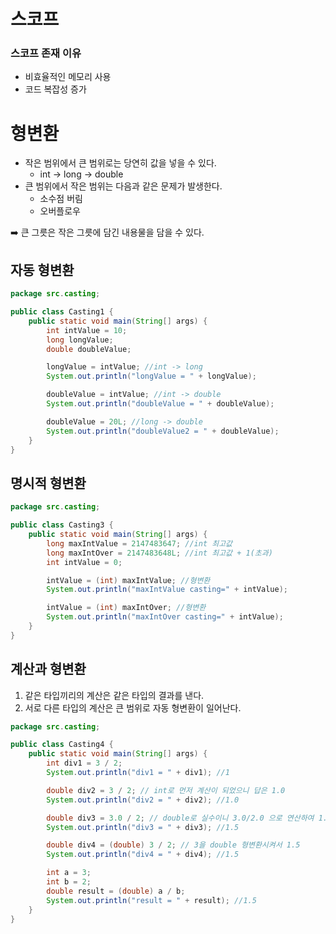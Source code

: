 # 스코프

### 스코프 존재 이유
- 비효율적인 메모리 사용
- 코드 복잡성 증가

# 형변환
- 작은 범위에서 큰 범위로는 당연히 값을 넣을 수 있다.
    - int -> long -> double
- 큰 범위에서 작은 범위는 다음과 같은 문제가 발생한다.
    - 소수점 버림
    - 오버플로우

➡️ 큰 그릇은 작은 그릇에 담긴 내용물을 담을 수 있다.

## 자동 형변환
```java
package src.casting;

public class Casting1 {
    public static void main(String[] args) {
        int intValue = 10;
        long longValue;
        double doubleValue;

        longValue = intValue; //int -> long
        System.out.println("longValue = " + longValue);

        doubleValue = intValue; //int -> double
        System.out.println("doubleValue = " + doubleValue);

        doubleValue = 20L; //long -> double
        System.out.println("doubleValue2 = " + doubleValue);
    }
}
```

## 명시적 형변환
```java
package src.casting;

public class Casting3 {
    public static void main(String[] args) {
        long maxIntValue = 2147483647; //int 최고값
        long maxIntOver = 2147483648L; //int 최고값 + 1(초과)
        int intValue = 0;

        intValue = (int) maxIntValue; //형변환
        System.out.println("maxIntValue casting=" + intValue);

        intValue = (int) maxIntOver; //형변환
        System.out.println("maxIntOver casting=" + intValue);
    }
}
```

## 계산과 형변환
1. 같은 타입끼리의 계산은 같은 타입의 결과를 낸다.
2. 서로 다른 타입의 계산은 큰 범위로 자동 형변환이 일어난다.

```java
package src.casting;

public class Casting4 {
    public static void main(String[] args) {
        int div1 = 3 / 2;
        System.out.println("div1 = " + div1); //1

        double div2 = 3 / 2; // int로 먼저 계산이 되었으니 답은 1.0
        System.out.println("div2 = " + div2); //1.0

        double div3 = 3.0 / 2; // double로 실수이니 3.0/2.0 으로 연산하여 1.5
        System.out.println("div3 = " + div3); //1.5

        double div4 = (double) 3 / 2; // 3을 double 형변환시켜서 1.5 
        System.out.println("div4 = " + div4); //1.5

        int a = 3;
        int b = 2;
        double result = (double) a / b;
        System.out.println("result = " + result); //1.5
    }
}
```